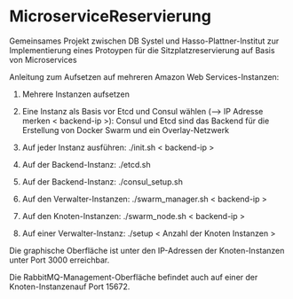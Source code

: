 # MicroserviceReservierung
Gemeinsames Projekt zwischen DB Systel und Hasso-Plattner-Institut zur Implementierung eines Protoypen für die Sitzplatzreservierung auf Basis von Microservices

Anleitung zum Aufsetzen auf mehreren Amazon Web Services-Instanzen:

1. Mehrere Instanzen aufsetzen 
2. Eine Instanz als Basis vor Etcd und Consul wählen (--> IP Adresse merken < backend-ip >): Consul und Etcd sind das Backend für die Erstellung von Docker Swarm und ein Overlay-Netzwerk

3. Auf jeder Instanz ausführen: ./init.sh < backend-ip >

4. Auf der Backend-Instanz: ./etcd.sh 

5. Auf der Backend-Instanz: ./consul_setup.sh

6. Auf den Verwalter-Instanzen: ./swarm_manager.sh < backend-ip >

7. Auf den Knoten-Instanzen: ./swarm_node.sh < backend-ip >

8. Auf einer Verwalter-Instanz: ./setup < Anzahl der Knoten Instanzen >

Die graphische Oberfläche ist unter den IP-Adressen der Knoten-Instanzen unter Port 3000 erreichbar.

Die RabbitMQ-Management-Oberfläche befindet auch auf einer der Knoten-Instanzenauf Port 15672.
